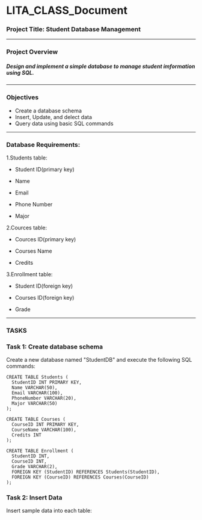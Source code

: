# LITA_CLASS_Document

### Project Title: Student Database Management
---

### Project Overview

##### Design and implement a simple database to manage student imformation using SQL.
---

### Objectives
- Create a database schema
- Insert, Update, and delect data
- Query data using basic SQL commands
---

### Database Requirements:

1.Students table:

- Student ID(primary key)

- Name 

- Email

- Phone Number

- Major

2.Cources table:

- Cources ID(primary key)

- Courses Name

- Credits

3.Enrollment table:

- Student ID(foreign key)

- Courses ID(foreign key)

- Grade
---

### TASKS

### Task 1: Create database schema

Create a new database named "StudentDB" and execute the following SQL commands:

```
CREATE TABLE Students (
  StudentID INT PRIMARY KEY,
  Name VARCHAR(50),
  Email VARCHAR(100),
  PhoneNumber VARCHAR(20),
  Major VARCHAR(50)
);

CREATE TABLE Courses (
  CourseID INT PRIMARY KEY,
  CourseName VARCHAR(100),
  Credits INT
);

CREATE TABLE Enrollment (
  StudentID INT,
  CourseID INT,
  Grade VARCHAR(2),
  FOREIGN KEY (StudentID) REFERENCES Students(StudentID),
  FOREIGN KEY (CourseID) REFERENCES Courses(CourseID)
);
```

### Task 2: Insert Data

Insert sample data into each table:

 

